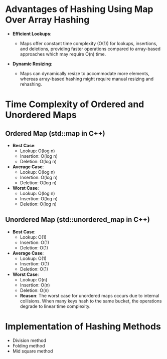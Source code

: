 # Advantages of Hashing Using Map Over Array Hashing

- **Efficient Lookups**:

  - Maps offer constant time complexity (O(1)) for lookups, insertions, and deletions, providing faster operations compared to array-based approaches which may require O(n) time.

- **Dynamic Resizing**:
  - Maps can dynamically resize to accommodate more elements, whereas array-based hashing might require manual resizing and rehashing.

# Time Complexity of Ordered and Unordered Maps

## Ordered Map (std::map in C++)

- **Best Case**:
  - Lookup: O(log n)
  - Insertion: O(log n)
  - Deletion: O(log n)
- **Average Case**:
  - Lookup: O(log n)
  - Insertion: O(log n)
  - Deletion: O(log n)
- **Worst Case**:
  - Lookup: O(log n)
  - Insertion: O(log n)
  - Deletion: O(log n)

## Unordered Map (std::unordered_map in C++)

- **Best Case**:
  - Lookup: O(1)
  - Insertion: O(1)
  - Deletion: O(1)
- **Average Case**:
  - Lookup: O(1)
  - Insertion: O(1)
  - Deletion: O(1)
- **Worst Case**:
  - Lookup: O(n)
  - Insertion: O(n)
  - Deletion: O(n)
  - **Reason**: The worst case for unordered maps occurs due to internal collisions. When many keys hash to the same bucket, the operations degrade to linear time complexity.

# Implementation of Hashing Methods

- Division method
- Folding method
- Mid square method
